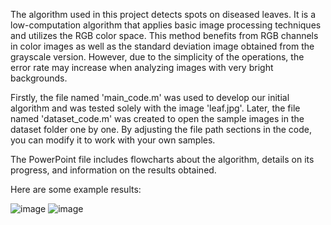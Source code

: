 The algorithm used in this project detects spots on diseased leaves. It is a low-computation algorithm that applies basic image processing techniques and utilizes the RGB color space. This method benefits from RGB channels in color images as well as the standard deviation image obtained from the grayscale version. However, due to the simplicity of the operations, the error rate may increase when analyzing images with very bright backgrounds.

Firstly, the file named 'main_code.m' was used to develop our initial algorithm and was tested solely with the image 'leaf.jpg'. Later, the file named 'dataset_code.m' was created to open the sample images in the dataset folder one by one. By adjusting the file path sections in the code, you can modify it to work with your own samples.

The PowerPoint file includes flowcharts about the algorithm, details on its progress, and information on the results obtained.

Here are some example results:

![image](https://github.com/user-attachments/assets/d52bbc68-0802-4c60-b840-2a446f18b956)
![image](https://github.com/user-attachments/assets/70296879-9dd0-43e2-9538-858d3dabccd0)
